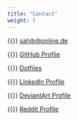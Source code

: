 ```yaml
---
title: "Contact"
weight: 5
---
```


{{<icon class="fa fa-envelope">}}&nbsp;[sahib@online.de](mailto:sahib@online.de)

{{<icon class="fa fa-github">}}&nbsp;[GitHub Profile](https://github.com/sahib)

{{<icon class="fa fa-solid fa-github-alt">}}&nbsp;[Dotfiles](https://github.com/sahib/dotfiles)

{{<icon class="fa fa-linkedin">}}&nbsp;[LinkedIn Profile](https://www.linkedin.com/in/christopher-pahl-07327416a/)

{{<icon class="fa fa-deviantart">}}&nbsp;[DeviantArt Profile](https://www.deviantart.com/frogoncoffee)

{{<icon class="fa fa-reddit-alien">}}&nbsp;[Reddit Profile](https://www.reddit.com/user/__sahib__)
